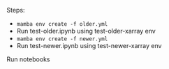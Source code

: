 Steps:

- `mamba env create -f older.yml`
- Run test-older.ipynb using test-older-xarray env
- `mamba env create -f newer.yml`
- Run test-newer.ipynb using test-newer-xarray env

Run notebooks
